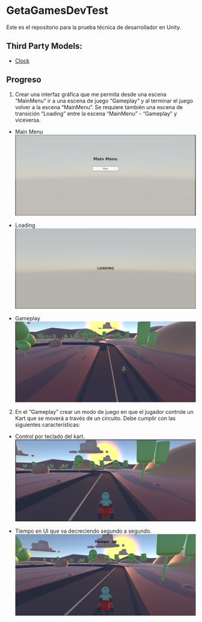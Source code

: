 # GetaGamesDevTest
Este es el repositorio para la prueba técnica de desarrollador en Unity.

## Third Party Models:
* [Clock](https://assetstore.unity.com/packages/3d/props/interior/clock-4250)

## Progreso
 1.  Crear una interfaz gráfica que me permita desde una escena “MainMenu” ir
     a una escena de juego “Gameplay” y al terminar el juego volver a la
     escena “MainMenu”. Se
     requiere
     también
     una
     escena
     de
     transición “Loading” entre la escena “MainMenu” - “Gameplay” y viceversa.
     
* Main Menu
![Main Menu image](Images/MainMenu.png)
  
* Loading
![Loading image](Images/Loading.png)

* Gameplay 
![Gameplay Image](Images/Gameplay.png)
  
2. En el “Gameplay” crear un modo de juego en que el jugador controle un Kart
   que se moverá a través de un circuito. Debe cumplir con las
   siguientes características:
   
* Control por teclado del kart.
![Fixed Camera in Kart Move](Images/FixedCamera.png)
  
* Tiempo en UI que va decreciendo segundo a segundo.
![Time Remaining in UI](Images/TimeRemaining.png)
